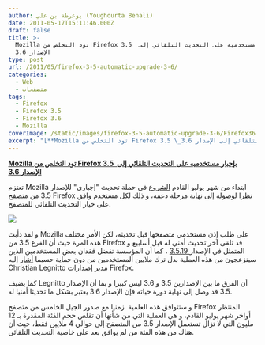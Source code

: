 ```yaml
---
author: يوغرطة بن علي (Youghourta Benali)
date: 2011-05-17T15:11:46.000Z
draft: false
title: >-
  Mozilla تود التخلص من Firefox 3.5  بإجبار مستخدميه على التحديث التلقائي إلى
  الإصدار 3.6
type: post
url: /2011/05/firefox-3-5-automatic-upgrade-3-6/
categories:
  - Web
  - متصفحات
tags:
  - Firefox
  - Firefox 3.5
  - Firefox 3.6
  - Mozilla
coverImage: /static/images/firefox-3-5-automatic-upgrade-3-6/Firefox36.jpg
excerpt: "[**Mozilla تود التخلص من Firefox 3.5 \_بإجبار مستخدميه على التحديث التلقائي إلى الإصدار 3.6**](https://www.it-scoop.com/2011/05/firefox-3-5-automatic-upgrade-3-6)\n\nتعتزم Mozilla ابتداء من شهر يوليو القادم [الشروع](https://wiki.mozilla.org/Releases/3.5\\_EOL) في حملة تحديث \"إجباري\" للإصدار 3.5 من متصفح Firefox نظرا لوصوله إلى نهاية مرحلة دعمه، و ذلك لكل مستخدم"
---
```

[**Mozilla تود التخلص من Firefox 3.5  بإجبار مستخدميه على التحديث التلقائي إلى الإصدار 3.6**](https://www.it-scoop.com/2011/05/firefox-3-5-automatic-upgrade-3-6)

تعتزم Mozilla ابتداء من شهر يوليو القادم [الشروع](https://wiki.mozilla.org/Releases/3.5\_EOL) في حملة تحديث "إجباري" للإصدار 3.5 من متصفح Firefox نظرا لوصوله إلى نهاية مرحلة دعمه، و ذلك لكل مستخدم وافق على خيار التحديث التلقائي للمتصفح.

![](/static/images/firefox-3-5-automatic-upgrade-3-6/Firefox36.jpg)

و لقد دأبت Mozilla على طلب إذن مستخدمي متصفحها قبل تحديثه، لكن الأمر مختلف هذه المرة حيث أن الفرع 3.5 من Firefox قد تلقى آخر تحديث أمني له قبل أسابيع و المتمثل في الإصدار[ 3.5.19](../2011/04/firefox-4-0-1/) ، كما أن المؤسسة تفضل فقدان بعض المستخدمين الذين سينزعجون من هذه العملية بدل ترك ملايين المستخدمين من دون حماية حسبما [أشار](http://groups.google.com/group/mozilla.dev.planning/browse_thread/thread/6e4b5bc15e7bbc1a?pli=1) إليه Christian Legnitto مدير إصدارات Firefox.

كما يضيف Legnitto أن الفرق ما بين الإصدارين 3.5 و 3.6 ليس كبيرا و بما أن الإصدار 3.5 قد وصل إلى نهاية دورة حياته فإن الإصدار 3.6 يعتبر بشكل ما تحديثا أمنيا له.

و ستتوافق هذه العلمية  زمنيا مع صدور الجيل الخامس من متصفح Firefox المنتظر  أواخر شهر يوليو القادم، و هي العملية التي من شأنها أن تقلص حجم الفئة المقدرة بـ 12 مليون التي لا تزال تستعمل الإصدار 3.5 من المتصفح إلى حوالي 4 ملايين فقط، حيث أن هناك من هذه الفئة من لم يوافق بعد على خاصية التحديث التلقائي.
